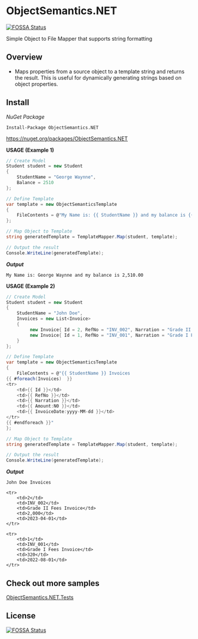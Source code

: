 # ObjectSemantics.NET
[![FOSSA Status](https://app.fossa.com/api/projects/git%2Bgithub.com%2Fswagfin%2FObjectSemantics.NET.svg?type=shield)](https://app.fossa.com/projects/git%2Bgithub.com%2Fswagfin%2FObjectSemantics.NET?ref=badge_shield)

Simple Object to File Mapper that supports string formatting

## Overview

* Maps properties from a source object to a template string and returns the result. This is useful for dynamically generating strings based on object properties.

## Install 

*NuGet Package*
```
Install-Package ObjectSemantics.NET
```
https://nuget.org/packages/ObjectSemantics.NET

**USAGE (Example 1)**
```cs
// Create Model
Student student = new Student
{
    StudentName = "George Waynne",
    Balance = 2510
};

// Define Template
var template = new ObjectSemanticsTemplate
{
    FileContents = @"My Name is: {{ StudentName }} and my balance is {{ Balance:N2 }}"
};

// Map Object to Template
string generatedTemplate = TemplateMapper.Map(student, template);

// Output the result
Console.WriteLine(generatedTemplate);
```
***Output***
```console
My Name is: George Waynne and my balance is 2,510.00
```

**USAGE (Example 2)**

```csharp
// Create Model
Student student = new Student
{
    StudentName = "John Doe",
    Invoices = new List<Invoice>
    {
         new Invoice{ Id = 2, RefNo = "INV_002", Narration = "Grade II Fees Invoice", Amount = 2000, InvoiceDate = new DateTime(2023, 04, 01) },
         new Invoice{ Id = 1, RefNo = "INV_001", Narration = "Grade I Fees Invoice", Amount = 320, InvoiceDate = new DateTime(2022, 08, 01) }
    }
};

// Define Template
var template = new ObjectSemanticsTemplate
{
    FileContents = @"{{ StudentName }} Invoices
{{ #foreach(Invoices)  }}
<tr>
    <td>{{ Id }}</td>
    <td>{{ RefNo }}</td>
    <td>{{ Narration }}</td>
    <td>{{ Amount:N0 }}</td>
    <td>{{ InvoiceDate:yyyy-MM-dd }}</td>
</tr>
{{ #endforeach }}"
};

// Map Object to Template
string generatedTemplate = TemplateMapper.Map(student, template);

// Output the result
Console.WriteLine(generatedTemplate);
```
***Output***
```console
John Doe Invoices

<tr>
    <td>2</td>
    <td>INV_002</td>
    <td>Grade II Fees Invoice</td>
    <td>2,000</td>
    <td>2023-04-01</td>
</tr>

<tr>
    <td>1</td>
    <td>INV_001</td>
    <td>Grade I Fees Invoice</td>
    <td>320</td>
    <td>2022-08-01</td>
</tr>

```

## Check out more samples
[ObjectSemantics.NET.Tests](https://github.com/swagfin/ObjectSemantics.NET/tree/master/ObjectSemantics.NET.Tests)

## License
[![FOSSA Status](https://app.fossa.com/api/projects/git%2Bgithub.com%2Fswagfin%2FObjectSemantics.NET.svg?type=large)](https://app.fossa.com/projects/git%2Bgithub.com%2Fswagfin%2FObjectSemantics.NET?ref=badge_large)
